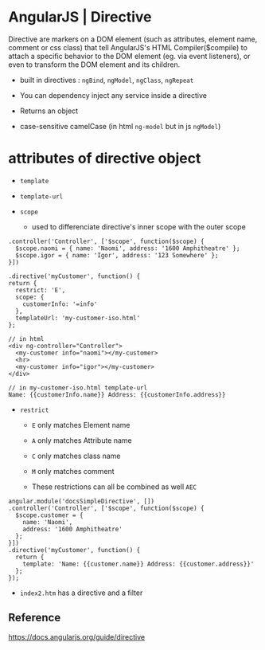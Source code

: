# AngularJS | Directive

Directive are markers on a DOM element (such as attributes, element name, comment or css class) that tell AngularJS's HTML Compiler($compile) to attach a specific behavior to the DOM element (eg. via event listeners), or even to transform the DOM element and its children.

* built in directives : `ngBind`, `ngModel`, `ngClass`, `ngRepeat`

* You can dependency inject any service inside a directive

* Returns an object

* case-sensitive camelCase (in html `ng-model` but in js `ngModel`)
  
 # attributes of directive object
  
  * `template`
  
  * `template-url`
  
  * `scope` 
  
    * used to differenciate directive's inner scope with the outer scope
  
  ```
  .controller('Controller', ['$scope', function($scope) {
    $scope.naomi = { name: 'Naomi', address: '1600 Amphitheatre' };
    $scope.igor = { name: 'Igor', address: '123 Somewhere' };
  }])
  
  .directive('myCustomer', function() {
  return {
    restrict: 'E',
    scope: {
      customerInfo: '=info'
    },
    templateUrl: 'my-customer-iso.html'
  };
  
  // in html
  <div ng-controller="Controller">
    <my-customer info="naomi"></my-customer>
    <hr>
    <my-customer info="igor"></my-customer>
  </div>

  // in my-customer-iso.html template-url
  Name: {{customerInfo.name}} Address: {{customerInfo.address}}
  ```
 
  * `restrict`
    
    * `E`  only matches Element name
    
    * `A` only matches Attribute name
    
    * `C` only matches class name
    
    * `M` only matches comment 
    
    * These restrictions can all be combined as well `AEC`
    

```
angular.module('docsSimpleDirective', [])
.controller('Controller', ['$scope', function($scope) {
  $scope.customer = {
    name: 'Naomi',
    address: '1600 Amphitheatre'
  };
}])
.directive('myCustomer', function() {
  return {
    template: 'Name: {{customer.name}} Address: {{customer.address}}'
  };
});
```

* `index2.htm` has a directive and a filter

## Reference 
https://docs.angularjs.org/guide/directive

